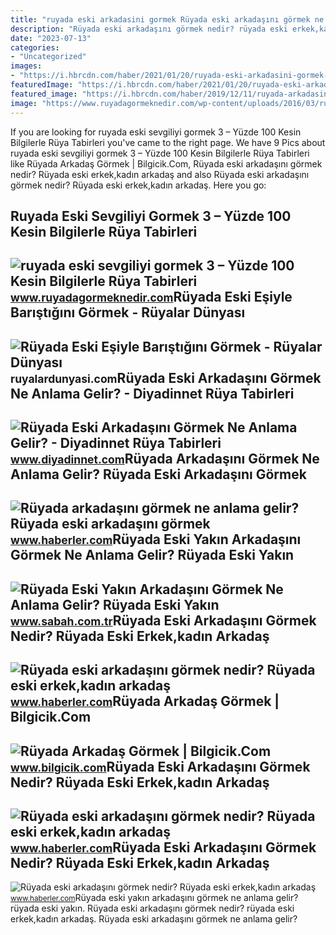 ```yaml
---
title: "ruyada eski arkadasini gormek Rüyada eski arkadaşını görmek ne anlama gelir?"
description: "Rüyada eski arkadaşını görmek nedir? rüyada eski erkek,kadın arkadaş"
date: "2023-07-13"
categories:
- "Uncategorized"
images:
- "https://i.hbrcdn.com/haber/2021/01/20/ruyada-eski-arkadasini-gormek-nedir-ruyada-eski-13878267_139_amp.jpg"
featuredImage: "https://i.hbrcdn.com/haber/2021/01/20/ruyada-eski-arkadasini-gormek-nedir-ruyada-eski-13878267_139_amp.jpg"
featured_image: "https://i.hbrcdn.com/haber/2019/12/11/ruyada-arkadasini-gormek-ne-anlama-gelir-ruyada-12708728_8770_m.jpg"
image: "https://www.ruyadagormeknedir.com/wp-content/uploads/2016/03/ruyada-eski-sevgiliyi-gormek-3.jpg"
---
```


If you are looking for ruyada eski sevgiliyi gormek 3 – Yüzde 100 Kesin Bilgilerle Rüya Tabirleri you've came to the right page. We have 9 Pics about ruyada eski sevgiliyi gormek 3 – Yüzde 100 Kesin Bilgilerle Rüya Tabirleri like Rüyada Arkadaş Görmek | Bilgicik.Com, Rüyada eski arkadaşını görmek nedir? Rüyada eski erkek,kadın arkadaş and also Rüyada eski arkadaşını görmek nedir? Rüyada eski erkek,kadın arkadaş. Here you go:

Ruyada Eski Sevgiliyi Gormek 3 – Yüzde 100 Kesin Bilgilerle Rüya Tabirleri
--------------------------------------------------------------------------

 ![ruyada eski sevgiliyi gormek 3 – Yüzde 100 Kesin Bilgilerle Rüya Tabirleri](https://www.ruyadagormeknedir.com/wp-content/uploads/2016/03/ruyada-eski-sevgiliyi-gormek-3.jpg) <small>www.ruyadagormeknedir.com</small>Rüyada Eski Eşiyle Barıştığını Görmek - Rüyalar Dünyası
-------------------------------------------------------

 ![Rüyada Eski Eşiyle Barıştığını Görmek - Rüyalar Dünyası](http://ruyalardunyasi.com/wp-content/uploads/2019/11/ruyada-eski-esiyle-baristigini-gormek-1024x684.jpg) <small>ruyalardunyasi.com</small>Rüyada Eski Arkadaşını Görmek Ne Anlama Gelir? - Diyadinnet Rüya Tabirleri
--------------------------------------------------------------------------

 ![Rüyada Eski Arkadaşını Görmek Ne Anlama Gelir? - Diyadinnet Rüya Tabirleri](https://www.diyadinnet.com/d/ruya/ruyada-eski-arkadasini-gormek-ne-anlama-gelir-288.jpg) <small>www.diyadinnet.com</small>Rüyada Arkadaşını Görmek Ne Anlama Gelir? Rüyada Eski Arkadaşını Görmek
-----------------------------------------------------------------------

 ![Rüyada arkadaşını görmek ne anlama gelir? Rüyada eski arkadaşını görmek](https://i.hbrcdn.com/haber/2019/12/11/ruyada-arkadasini-gormek-ne-anlama-gelir-ruyada-12708728_8770_m.jpg) <small>www.haberler.com</small>Rüyada Eski Yakın Arkadaşını Görmek Ne Anlama Gelir? Rüyada Eski Yakın
----------------------------------------------------------------------

 ![Rüyada Eski Yakın Arkadaşını Görmek Ne Anlama Gelir? Rüyada Eski Yakın](https://iasbh.tmgrup.com.tr/e02984/650/344/0/0/724/380?u=https://isbh.tmgrup.com.tr/sbh/2022/06/20/ruyada-eski-yakin-arkadasini-gormek-ne-anlama-gelir-ruyada-eski-yakin-arkadasini-gormenin-anlami-1655711781831.jpg) <small>www.sabah.com.tr</small>Rüyada Eski Arkadaşını Görmek Nedir? Rüyada Eski Erkek,kadın Arkadaş
--------------------------------------------------------------------

 ![Rüyada eski arkadaşını görmek nedir? Rüyada eski erkek,kadın arkadaş](https://i.hbrcdn.com/haber/2021/01/20/ruyada-eski-arkadasini-gormek-nedir-ruyada-eski-13878267_139_amp.jpg) <small>www.haberler.com</small>Rüyada Arkadaş Görmek | Bilgicik.Com
------------------------------------

 ![Rüyada Arkadaş Görmek | Bilgicik.Com](https://www.bilgicik.com/wp-content/uploads/2016/06/ruyada-eski-bir-arkadas-gormek.jpg) <small>www.bilgicik.com</small>Rüyada Eski Arkadaşını Görmek Nedir? Rüyada Eski Erkek,kadın Arkadaş
--------------------------------------------------------------------

 ![Rüyada eski arkadaşını görmek nedir? Rüyada eski erkek,kadın arkadaş](https://i.hbrcdn.com/haber/2021/01/20/ruyada-eski-arkadasini-gormek-nedir-ruyada-eski-13878267_2043_m.jpg) <small>www.haberler.com</small>Rüyada Eski Arkadaşını Görmek Nedir? Rüyada Eski Erkek,kadın Arkadaş
--------------------------------------------------------------------

 ![Rüyada eski arkadaşını görmek nedir? Rüyada eski erkek,kadın arkadaş](https://i.hbrcdn.com/haber/2021/01/20/ruyada-eski-arkadasini-gormek-nedir-ruyada-eski-13878267_8064_m.jpg) <small>www.haberler.com</small>Rüyada eski yakın arkadaşını görmek ne anlama gelir? rüyada eski yakın. Rüyada eski arkadaşını görmek nedir? rüyada eski erkek,kadın arkadaş. Rüyada eski arkadaşını görmek ne anlama gelir?

